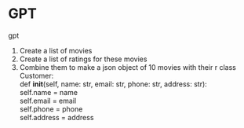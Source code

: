 # GPT
gpt
1. Create a list of movies
2. Create a list of ratings for these movies
3. Combine them to make a json object of 10 movies with their r
class Customer:        
    def __init__(self, name: str, email: str, phone: str, address: str):       
        self.name = name       
        self.email = email      
        self.phone = phone   
        self.address = address
